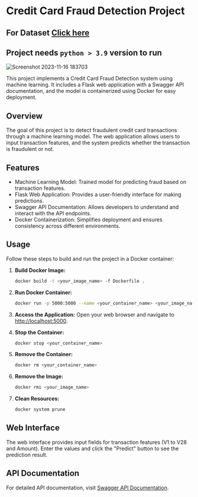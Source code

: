 # Credit Card Fraud Detection Project

## For Dataset [Click here](https://www.kaggle.com/datasets/mlg-ulb/creditcardfraud)

## Project needs `python > 3.9` version to run

![Screenshot 2023-11-16 183703](https://github.com/Pramod858/Project-Fraud-Detection/assets/80105491/becc17e9-60b1-4fb7-a905-278d50afef1a)

This project implements a Credit Card Fraud Detection system using machine learning. It includes a Flask web application with a Swagger API documentation, and the model is containerized using Docker for easy deployment.

## Overview

The goal of this project is to detect fraudulent credit card transactions through a machine learning model. The web application allows users to input transaction features, and the system predicts whether the transaction is fraudulent or not.

## Features

- Machine Learning Model: Trained model for predicting fraud based on transaction features.
- Flask Web Application: Provides a user-friendly interface for making predictions.
- Swagger API Documentation: Allows developers to understand and interact with the API endpoints.
- Docker Containerization: Simplifies deployment and ensures consistency across different environments.

## Usage

Follow these steps to build and run the project in a Docker container:

1. **Build Docker Image:**
    ```bash
    docker build -t <your_image_name> -f Dockerfile .
    ```

2. **Run Docker Container:**
    ```bash
    docker run -p 5000:5000 --name <your_container_name> <your_image_name>
    ```

3. **Access the Application:**
    Open your web browser and navigate to [http://localhost:5000](http://localhost:5000).

4. **Stop the Container:**
    ```bash
    docker stop <your_container_name>
    ```

5. **Remove the Container:**
    ```bash
    docker rm <your_container_name>
    ```

6. **Remove the Image:**
    ```bash
    docker rmi <your_image_name>
    ```

7. **Clean Resources:**
    ```bash
    docker system prune
    ```

## Web Interface

The web interface provides input fields for transaction features (V1 to V28 and Amount). Enter the values and click the "Predict" button to see the prediction result.

## API Documentation

For detailed API documentation, visit [Swagger API Documentation](http://localhost:5000/apidocs).


